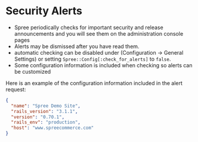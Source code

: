 # Security Alerts
* Spree periodically checks for important security and release announcements and you will see 
them on the administration console pages
* Alerts may be dismissed after you have read them. 
* automatic checking can be disabled under (Configuration -> General Settings) or setting
`Spree::Config[:check_for_alerts]` to `false`. 
* Some configuration information is included when checking so alerts can be customized

Here is an example of the configuration information included in the alert request:

```json
{
  "name": "Spree Demo Site",
  "rails_version": "3.1.1",
  "version": "0.70.1",
  "rails_env": "production",
  "host": "www.spreecommerce.com"
}
```
